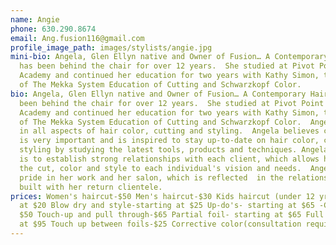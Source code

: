 ```yaml
---
name: Angie
phone: 630.290.8674
email: Ang.fusion116@gmail.com
profile_image_path: images/stylists/angie.jpg
mini-bio: Angela, Glen Ellyn native and Owner of Fusion… A Contemporary Hair Salon,
  has been behind the chair for over 12 years.  She studied at Pivot Point International
  Academy and continued her education for two years with Kathy Simon, the creator
  of The Mekka System Education of Cutting and Schwarzkopf Color.
bio: Angela, Glen Ellyn native and Owner of Fusion… A Contemporary Hair Salon, has
  been behind the chair for over 12 years.  She studied at Pivot Point International
  Academy and continued her education for two years with Kathy Simon, the creator
  of The Mekka System Education of Cutting and Schwarzkopf Color.  Angela is experienced
  in all aspects of hair color, cutting and styling.  Angela believes continuing education
  is very important and is inspired to stay up-to-date on hair color, cutting and
  styling by studying the latest tools, products and techniques. Angela’s main priority
  is to establish strong relationships with each client, which allows her to perfect
  the cut, color and style to each individual's vision and needs.  Angela takes great
  pride in her work and her salon, which is reflected  in the relationships she has
  built with her return clientele.
prices: Women's haircut-$50 Men's haircut-$30 Kids haircut (under 12 yrs)- starting
  at $20 Blow dry and style-starting at $25 Up-do's- starting at $65 -Color- Touch-up-
  $50 Touch-up and pull through-$65 Partial foil- starting at $65 Full foil-starting
  at $95 Touch up between foils-$25 Corrective color(consultation required)
---
```


